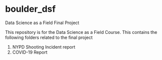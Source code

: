 # boulder_dsf
Data Science as a Field Final Project

This repository is for the Data Science as a Field Course.
This contains the following folders related to the final project
  1) NYPD Shooting Incident report
  2) COVID-19 Report
